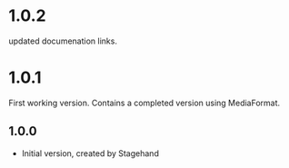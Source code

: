# 1.0.2
updated documenation links.
# 1.0.1

First working version.
Contains a completed version using MediaFormat.
## 1.0.0

- Initial version, created by Stagehand
